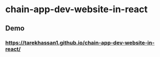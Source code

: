 # chain-app-dev-website-in-react
## Demo
### https://tarekhassan1.github.io/chain-app-dev-website-in-react/
